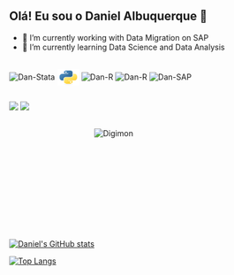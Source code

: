## Olá! Eu sou o Daniel Albuquerque 👋

- 🔭 I’m currently working with Data Migration on SAP
- 🌱 I’m currently learning Data Science and  Data Analysis
  
<div style="display: inline_block"><br>
    <img align="center" alt="Dan-Stata" height="40" width="50"
    src="https://cdn.jsdelivr.net/gh/devicons/devicon@latest/icons/stata/stata-original-wordmark.svg" />
  <img align="center" alt="Dan-Python" height="30" width="40" 
    src="https://raw.githubusercontent.com/devicons/devicon/master/icons/python/python-original.svg">
  <img align="center" alt="Dan-R" height="30" width="40" 
    src="https://cdn.jsdelivr.net/gh/devicons/devicon@latest/icons/r/r-original.svg" />
  <img align="center" alt="Dan-R" height="30" width="40"   
    src="https://cdn.jsdelivr.net/gh/devicons/devicon@latest/icons/azuresqldatabase/azuresqldatabase-original.svg" />
  <img align="center" alt="Dan-SAP" height="30" width="55"  
    src="https://upload.wikimedia.org/wikipedia/commons/thumb/8/8f/SAP-Logo.svg/743px-SAP-Logo.svg.png?20120426114443" />
  <div/>

##  

<div>
  <a href="https://www.linkedin.com/in/daniel-evilazio/" target="_blank"><img src="https://img.shields.io/badge/-LinkedIn-%230077B5?style=for-the-badge&logo=linkedin&logoColor=white" target="_blank"></a>
  <a href="https://lattes.cnpq.br/0312115909093021" target="_blank"><img src="https://img.shields.io/badge/-Lattes-orange?style=for-the-badge&logo=GitBook&logoColor=white" target="_blank"></a>
</div>

##

  <img align="right" alt="Digimon" height="200" width="350" 
    src="https://64.media.tumblr.com/tumblr_lw9d48ccXK1qbvpv0.gif" />
    
[![Daniel's GitHub stats](https://github-readme-stats.vercel.app/api?username=Dan-Albu&show_icons=true&theme=holi)](https://github.com/Dan-Albu/github-readme-stats)

[![Top Langs](https://github-readme-stats.vercel.app/api/top-langs/?username=Dan-Albu&layout=compact&theme=holi)](https://github.com/Dan-Albu/github-readme-stats)


  
</div>

